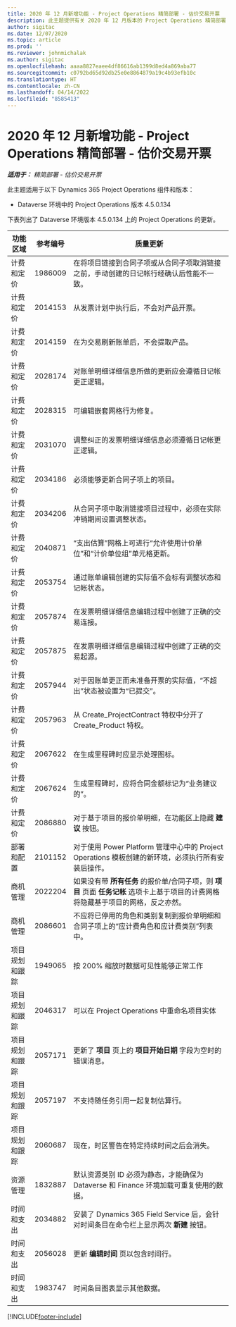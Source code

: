 ```yaml
---
title: 2020 年 12 月新增功能 - Project Operations 精简部署 - 估价交易开票
description: 此主题提供有关 2020 年 12 月版本的 Project Operations 精简部署 - 估价交易开票中推出的质量更新的信息。
author: sigitac
ms.date: 12/07/2020
ms.topic: article
ms.prod: ''
ms.reviewer: johnmichalak
ms.author: sigitac
ms.openlocfilehash: aaaa8827eaee4df86616ab1399d8ed4a869aba77
ms.sourcegitcommit: c0792bd65d92db25e0e8864879a19c4b93efb10c
ms.translationtype: HT
ms.contentlocale: zh-CN
ms.lasthandoff: 04/14/2022
ms.locfileid: "8585413"
---
```

# <a name="whats-new-december-2020---project-operations-lite-deployment---deal-to-proforma-invoicing"></a>2020 年 12 月新增功能 - Project Operations 精简部署 - 估价交易开票

_**适用于：** 精简部署 - 估价交易开票_

此主题适用于以下 Dynamics 365 Project Operations 组件和版本：

  - Dataverse 环境中的 Project Operations 版本 4.5.0.134 

下表列出了 Dataverse 环境版本 4.5.0.134 上的 Project Operations 的更新。

| **功能区域** | **参考编号** | **质量更新** |
| --- | --- | --- |
| 计费和定价 | 1986009 | 在将项目链接到合同子项或从合同子项取消链接之前，手动创建的日记帐行经确认后性能不一致。 |
| 计费和定价 | 2014153 | 从发票计划中执行后，不会对产品开票。 |
| 计费和定价 | 2014159 | 在为交易刷新账单后，不会提取产品。 |
| 计费和定价 | 2028174 | 对账单明细详细信息所做的更新应会遵循日记帐更正逻辑。 |
| 计费和定价 | 2028315 | 可编辑嵌套网格行为修复。 |
| 计费和定价 | 2031070 | 调整纠正的发票明细详细信息必须遵循日记帐更正逻辑。 |
| 计费和定价 | 2034186 | 必须能够更新合同子项上的项目。 |
| 计费和定价 | 2034206 | 从合同子项中取消链接项目过程中，必须在实际冲销期间设置调整状态。 |
| 计费和定价 | 2040871 | “支出估算”网格上可进行“允许使用计价单位”和“计价单位组”单元格更新。 |
| 计费和定价 | 2053754 | 通过账单编辑创建的实际值不会标有调整状态和记帐状态。 |
| 计费和定价 | 2057874 | 在发票明细详细信息编辑过程中创建了正确的交易连接。 |
| 计费和定价 | 2057875 | 在发票明细详细信息编辑过程中创建了正确的交易起源。 |
| 计费和定价 | 2057944 | 对于因账单更正而未准备开票的实际值，“不超出”状态被设置为“已提交”。 |
| 计费和定价 | 2057963 | 从 Create\_ProjectContract 特权中分开了 Create\_Product 特权。 |
| 计费和定价 | 2067622 | 在生成里程碑时应显示处理图标。 |
| 计费和定价 | 2067624 | 生成里程碑时，应将合同金额标记为“业务建议的”。 |
| 计费和定价 | 2086880 | 对于基于项目的报价单明细，在功能区上隐藏 **建议** 按钮。 |
| 部署和配置 | 2101152 | 对于使用 Power Platform 管理中心中的 Project Operations 模板创建的新环境，必须执行所有安装后操作。 |
|   商机管理 | 2022204 | 如果没有带 **所有任务** 的报价单/合同子项，则 **项目** 页面 **任务记帐** 选项卡上基于项目的计费网格将隐藏基于项目的网格，反之亦然。 |
|   商机管理 | 2086601 | 不应将已停用的角色和类别复制到报价单明细和合同子项上的“应计费角色和应计费类别”列表中。 |
| 项目规划和跟踪 | 1949065 | 按 200% 缩放时数据可见性能够正常工作 |
| 项目规划和跟踪 | 2046317 | 可以在 Project Operations 中重命名项目实体 |
| 项目规划和跟踪 | 2057171 | 更新了 **项目** 页上的 **项目开始日期** 字段为空时的错误消息。 |
| 项目规划和跟踪 | 2057197 | 不支持随任务引用一起复制估算行。 |
| 项目规划和跟踪 | 2060687 | 现在，时区警告在特定持续时间之后会消失。 |
| 资源管理 | 1832887 | 默认资源类别 ID 必须为静态，才能确保为 Dataverse 和 Finance 环境加载可重复使用的数据。 |
| 时间和支出 | 2034882 | 安装了 Dynamics 365 Field Service 后，会针对时间条目在命令栏上显示两次 **新建** 按钮。 |
| 时间和支出 | 2056028 | 更新 **编辑时间** 页以包含时间行。 |
| 时间和支出 | 1983747 | 时间条目图表显示其他数据。 |


[!INCLUDE[footer-include](../../includes/footer-banner.md)]